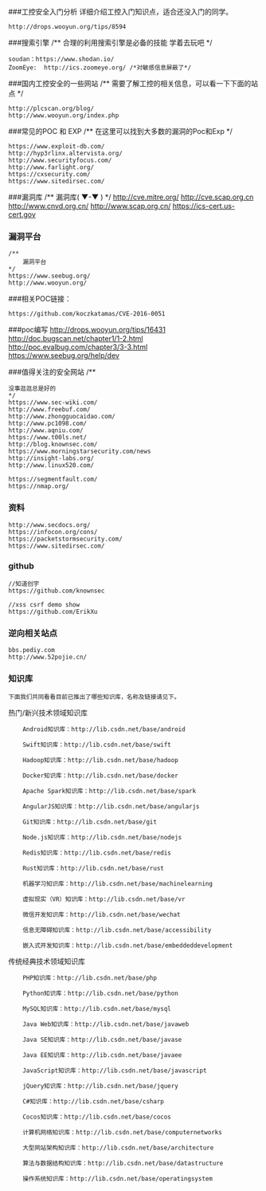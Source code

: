 ###工控安全入门分析
	详细介绍工控入门知识点，适合还没入门的同学。

	http://drops.wooyun.org/tips/8594
###搜索引擎	
	/**
		合理的利用搜索引擎是必备的技能
		学着去玩吧
	*/

	soudan：https://www.shodan.io/ 
	ZoomEye:  http://ics.zoomeye.org/ /*对敏感信息屏蔽了*/
###国内工控安全的一些网站
	/**
	需要了解工控的相关信息，可以看一下下面的站点
	*/


	http://plcscan.org/blog/     
	http://www.wooyun.org/index.php
###常见的POC 和 EXP
	/**
	在这里可以找到大多数的漏洞的Poc和Exp
	*/


	https://www.exploit-db.com/  
	http://hyp3rlinx.altervista.org/
	http://www.securityfocus.com/
	http://www.farlight.org/
	https://cxsecurity.com/
	https://www.sitedirsec.com/
###漏洞库
	/**
		漏洞库( ▼-▼ )
	*/
	http://cve.mitre.org/
	http://cve.scap.org.cn
	http://www.cnvd.org.cn/
	http://www.scap.org.cn/
	https://ics-cert.us-cert.gov


### 漏洞平台
	/**
		漏洞平台
	*/
	https://www.seebug.org/
	http://www.wooyun.org/

###相关POC链接：
	
	https://github.com/koczkatamas/CVE-2016-0051

###poc编写
	http://drops.wooyun.org/tips/16431
	http://doc.bugscan.net/chapter1/1-2.html 
	http://poc.evalbug.com/chapter3/3-3.html
	https://www.seebug.org/help/dev


###值得关注的安全网站
	/**

	没事逛逛总是好的
	*/
	https://www.sec-wiki.com/
	http://www.freebuf.com/
	http://www.zhongguocaidao.com/
	http://www.pc1098.com/
	http://www.aqniu.com/
	https://www.t00ls.net/
	http://blog.knownsec.com/
	https://www.morningstarsecurity.com/news
	http://insight-labs.org/
	http://www.linux520.com/
	
	https://segmentfault.com/
	https://nmap.org/
### 资料
	http://www.secdocs.org/
	https://infocon.org/cons/
	https://packetstormsecurity.com/
	https://www.sitedirsec.com/
### github
	//知道创宇
	https://github.com/knownsec

	//xss csrf demo show
	https://github.com/ErikXu

### 逆向相关站点
	bbs.pediy.com
	http://www.52pojie.cn/

### 知识库

	下面我们共同看看目前已推出了哪些知识库，名称及链接请见下。


热门/新兴技术领域知识库


        Android知识库：http://lib.csdn.net/base/android

        Swift知识库：http://lib.csdn.net/base/swift

        Hadoop知识库：http://lib.csdn.net/base/hadoop

        Docker知识库：http://lib.csdn.net/base/docker

        Apache Spark知识库：http://lib.csdn.net/base/spark

        AngularJS知识库：http://lib.csdn.net/base/angularjs

        Git知识库：http://lib.csdn.net/base/git

        Node.js知识库：http://lib.csdn.net/base/nodejs

        Redis知识库：http://lib.csdn.net/base/redis

        Rust知识库：http://lib.csdn.net/base/rust

        机器学习知识库：http://lib.csdn.net/base/machinelearning

        虚拟现实（VR）知识库：http://lib.csdn.net/base/vr

        微信开发知识库：http://lib.csdn.net/base/wechat

        信息无障碍知识库：http://lib.csdn.net/base/accessibility

        嵌入式开发知识库：http://lib.csdn.net/base/embeddeddevelopment


传统经典技术领域知识库


        PHP知识库：http://lib.csdn.net/base/php

        Python知识库：http://lib.csdn.net/base/python

        MySQL知识库：http://lib.csdn.net/base/mysql

        Java Web知识库：http://lib.csdn.net/base/javaweb

        Java SE知识库：http://lib.csdn.net/base/javase

        Java EE知识库：http://lib.csdn.net/base/javaee

        JavaScript知识库：http://lib.csdn.net/base/javascript

        jQuery知识库：http://lib.csdn.net/base/jquery

        C#知识库：http://lib.csdn.net/base/csharp

        Cocos知识库：http://lib.csdn.net/base/cocos

        计算机网络知识库：http://lib.csdn.net/base/computernetworks

        大型网站架构知识库：http://lib.csdn.net/base/architecture

        算法与数据结构知识库：http://lib.csdn.net/base/datastructure

        操作系统知识库：http://lib.csdn.net/base/operatingsystem